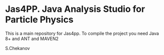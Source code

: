 # Jas4PP. Java Analysis Studio for Particle Physics

This is a main repository for Jas4pp. To compile the project you need Java 8+ and ANT and MAVEN2


S.Chekanov
